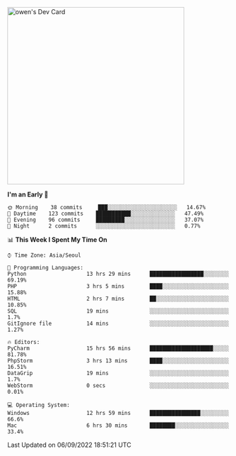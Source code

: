 <a href="https://app.daily.dev/owen_9066"><img src="https://api.daily.dev/devcards/51e5c69f10114f2abe0ae390c27b0828.png?r=hyb" width="400" alt="owen's Dev Card"/></a>

 
 <!--START_SECTION:waka-->
**I'm an Early 🐤** 

```text
🌞 Morning    38 commits     ███░░░░░░░░░░░░░░░░░░░░░░   14.67% 
🌆 Daytime    123 commits    ███████████░░░░░░░░░░░░░░   47.49% 
🌃 Evening    96 commits     █████████░░░░░░░░░░░░░░░░   37.07% 
🌙 Night      2 commits      ░░░░░░░░░░░░░░░░░░░░░░░░░   0.77%

```


📊 **This Week I Spent My Time On** 

```text
⌚︎ Time Zone: Asia/Seoul

💬 Programming Languages: 
Python                   13 hrs 29 mins      █████████████████░░░░░░░░   69.19% 
PHP                      3 hrs 5 mins        ████░░░░░░░░░░░░░░░░░░░░░   15.88% 
HTML                     2 hrs 7 mins        ██░░░░░░░░░░░░░░░░░░░░░░░   10.85% 
SQL                      19 mins             ░░░░░░░░░░░░░░░░░░░░░░░░░   1.7% 
GitIgnore file           14 mins             ░░░░░░░░░░░░░░░░░░░░░░░░░   1.27%

🔥 Editors: 
PyCharm                  15 hrs 56 mins      ████████████████████░░░░░   81.78% 
PhpStorm                 3 hrs 13 mins       ████░░░░░░░░░░░░░░░░░░░░░   16.51% 
DataGrip                 19 mins             ░░░░░░░░░░░░░░░░░░░░░░░░░   1.7% 
WebStorm                 0 secs              ░░░░░░░░░░░░░░░░░░░░░░░░░   0.01%

💻 Operating System: 
Windows                  12 hrs 59 mins      ████████████████░░░░░░░░░   66.6% 
Mac                      6 hrs 30 mins       ████████░░░░░░░░░░░░░░░░░   33.4%

```


 Last Updated on 06/09/2022 18:51:21 UTC
<!--END_SECTION:waka-->
